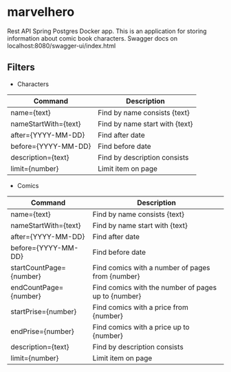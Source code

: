 # marvelhero
Rest API Spring Postgres Docker app. This is an application for storing information about comic book characters. Swagger docs on localhost:8080/swagger-ui/index.html
## Filters
+ Characters

| Сommand | Description |
|----------------|---------|
|name={text}|Find by name consists {text}|
|nameStartWith={text}|Find by name start with {text}|
|after={YYYY-MM-DD}|Find after date|
|before={YYYY-MM-DD}|Find before date|
|description={text}|Find by description consists|
|limit={number}|Limit item on page|

+ Comics

| Сommand | Description |
|----------------|---------|
|name={text}|Find by name consists {text}|
|nameStartWith={text}|Find by name start with {text}|
|after={YYYY-MM-DD}|Find after date|
|before={YYYY-MM-DD}|Find before date|
|startCountPage={number}|Find comics with a number of pages from {number}|
|endCountPage={number}|Find comics with the number of pages up to {number}|
|startPrise={number}|Find comics with a price from {number}|
|endPrise={number}|Find comics with a price up to {number}|
|description={text}|Find by description consists|
|limit={number}|Limit item on page|
